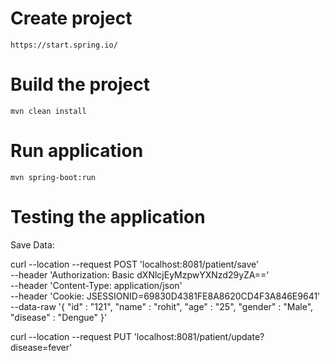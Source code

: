 # Create project

``` 
https://start.spring.io/
```

# Build the project

``` 
mvn clean install
```

# Run application

``` 
mvn spring-boot:run
```

# Testing the application
Save Data:

curl --location --request POST 'localhost:8081/patient/save' \
--header 'Authorization: Basic dXNlcjEyMzpwYXNzd29yZA==' \
--header 'Content-Type: application/json' \
--header 'Cookie: JSESSIONID=69830D4381FE8A8620CD4F3A846E9641' \
--data-raw '{
"id" : "121",
"name" : "rohit",
"age" : "25",
"gender" : "Male",
"disease" : "Dengue"
}'

curl --location --request PUT 'localhost:8081/patient/update?disease=fever'